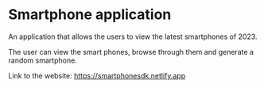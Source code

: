 # Smartphone application

An application that allows the users to view the latest smartphones of 2023.

The user can view the smart phones, browse through them and generate a random smartphone.

Link to the website: https://smartphonesdk.netlify.app
